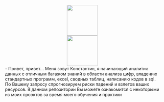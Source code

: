 <div id="header" align="center">
  <img src="https://media.giphy.com/media/lP8xu5t2DLGG045H8F/giphy.gif" width="100"/>
</div>

<div id="header" align="center">
  <img src="https://media.giphy.com/media/jdPMeyv9rn0hZHh8n9/giphy.gif" width="100"/>
</div>
-
Привет, привет... Меня зовут Константин, я начинающий аналитик данных с отличным багажом знаний в области анализа цифр, владению стандартных программ, excel, сводных таблиц, написанию кодов в sql. По Вашему запросу спрогнозируем риски падений и взлетов ваших ресурсов. В данном репозитории Вы можете ознакомится с некоторыми из моих проэктов за время моего обучения и практики
